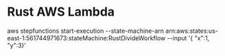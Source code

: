 # Rust AWS Lambda

aws stepfunctions start-execution --state-machine-arn
arn:aws:states:us-east-1:561744971673:stateMachine:RustDivideWorkflow --input '{ "x":1, "y":3}'